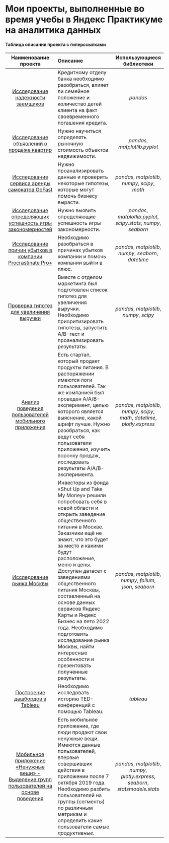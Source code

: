 # Мои проекты, выполненные во время учебы в Яндекс Практикуме на аналитика данных

#### Таблица описания проекта с гиперссылками

| Наименование проекта       | Описание               | Использующиеся библиотеки     |
| :--------------------: | :--------------------- |:---------------------------:|
| [Исследование надежности заемщиков](https://github.com/AnnaStimp/MyProjects_YandexPracticum/tree/main/RUS_version/reliability_of_borrowers) | Кредитному отделу банка необходимо разобраться, влияет ли семейное положение и количество детей клиента на факт своевременного погашения кредита. | *pandas* |
| [Исследование объявлений о продаже квартир](https://github.com/AnnaStimp/MyProjects_YandexPracticum/tree/main/RUS_version/apartments_for_sale) | Нужно научиться определять рыночную стоимость объектов недвижимости. | *pandas*, *matplotlib.pyplot*
| [Исследование сервиса аренды самокатов GoFast](https://github.com/AnnaStimp/MyProjects_YandexPracticum/tree/main/RUS_version/scooter_rental) | Нужно проанализировать данные и проверить некоторые гипотезы, которые могут помочь бизнесу вырасти. | *pandas*, *matplotlib*, *numpy*, *scipy*, *math*
| [Исследование определяющих успешность игры закономерностей](https://github.com/AnnaStimp/MyProjects_YandexPracticum/tree/main/RUS_version/computer_games) | Нужно выявить определяющие успешность игры закономерности. | *pandas*, *matplotlib.pyplot*, *scipy.stats*, *numpy*, *seaborn*
| [Исследование причин убытков в компании Procrastinate Pro+](https://github.com/AnnaStimp/MyProjects_YandexPracticum/tree/main/RUS_version/failed_advertising_campaign) | Необходимо разобраться в причинах убытков компании и помочь компании выйти в плюс. | *pandas*, *matplotlib*, *numpy*, *seaborn*, *datetime*
| [Проверка гипотез для увеличения выручки](https://github.com/AnnaStimp/MyProjects_YandexPracticum/tree/main/RUS_version/hypothesis_AB-test) | Вместе с отделом маркетинга был подготовлен список гипотез для увеличения выручки. Необходимо приоритизировать гипотезы, запустить A/B-тест и проанализировать результаты. | *pandas*, *matplotlib*, *numpy*, *scipy*
| [Анализ поведения пользователей мобильного приложения](https://github.com/AnnaStimp/MyProjects_YandexPracticum/tree/main/RUS_version/event_funnels_AAB-test) | Есть стартап, который продает продукты питания. В распоряжении имеются логи пользователей. Так же компанией был проведен A/A/B-эксперимент, целью которого является выяснение, какой шрифт лучше. Нужно разобраться, как ведут себя пользователи приложения, изучить воронку продаж, исследовать результаты A/A/B-эксперимента. | *pandas*, *matplotlib*, *numpy*, *scipy*, *math*, *datetime*, *plotly.express*
| [Исследование рынка Москвы](https://github.com/AnnaStimp/MyProjects_YandexPracticum/tree/main/RUS_version/research_Moscows_market) | Инвесторы из фонда «Shut Up and Take My Money» решили попробовать себя в новой области и открыть заведение общественного питания в Москве. Заказчики ещё не знают, что это будет за место и какими будут расположение, меню и цены. Доступен датасет с заведениями общественного питания Москвы, составленный на основе данных сервисов Яндекс Карты и Яндекс Бизнес на лето 2022 года. Необходимо подготовить исследование рынка Москвы, найти интересные особенности и презентовать полученные результаты. | *pandas*, *matplotlib*, *numpy*, *folium*, *json*, *seaborn*
| [Построение дашбордов в Tableau](https://public.tableau.com/app/profile/anna.alfutina/viz/TED_17055111858230/Story) | Необходимо исследовать историю TED-конференций с помощью Tableau. | *tableau*
| [Мобильное приложение «Ненужные вещи» - Выделение групп пользователей на основе поведения](https://github.com/AnnaStimp/MyProjects_YandexPracticum/tree/main/RUS_version/identification_of_user_behavioral_groups) | Есть мобильное приложение, где люди продают свои ненужные вещи. Имеются данные пользователей, впервые совершивших действия в приложении после 7 октября 2019 года. Необходимо разбить пользователей на группы (сегменты) по различным метрикам и определить какие пользователи самые *продуктивные*. | *pandas*, *matplotlib*, *numpy*, *plotly.express*, *seaborn*, *statsmodels.stats*
